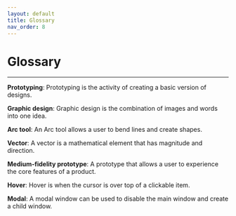 ```yaml
---
layout: default
title: Glossary
nav_order: 8
---
```


# Glossary

---

**Prototyping**: Prototyping is the activity of creating a basic version of designs.

**Graphic design**: Graphic design is the combination of images and words into one idea.

**Arc tool**: An Arc tool allows a user to bend lines and create shapes.

**Vector**: A vector is a mathematical element that has magnitude and direction.

**Medium-fidelity prototype**: A prototype that allows a user to experience the core features of a product.

**Hover**: Hover is when the cursor is over top of a clickable item.

**Modal**: A modal window can be used to disable the main window and create a child window.